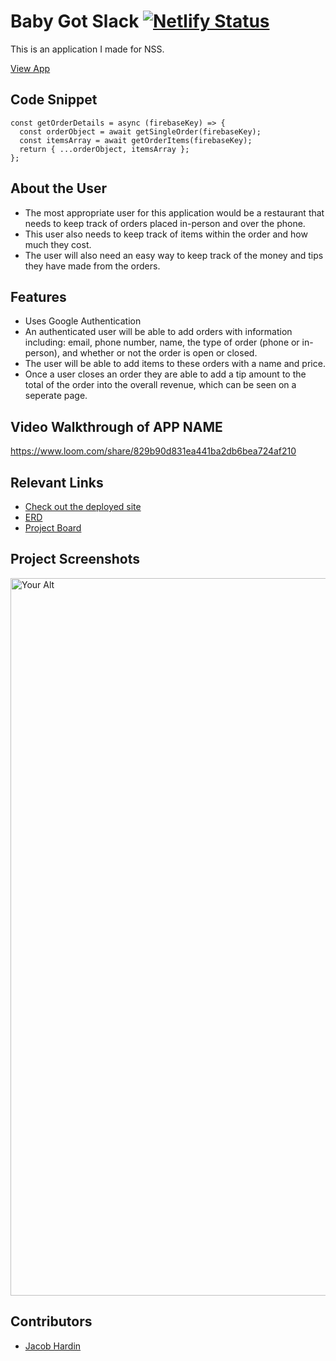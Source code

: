 # Baby Got Slack [![Netlify Status](https://api.netlify.com/api/v1/badges/9e98dcd5-de31-4bd3-bcf5-4e794ff0ed97/deploy-status)](https://app.netlify.com/sites/the-town-square/deploys)
<!-- update the netlify badge above with your own badge that you can find at netlify under settings/general#status-badges -->

This is an application I made for NSS.

[View App](https://the-town-square.netlify.app)

## Code Snippet <!-- OPTIONAL, but doesn't hurt -->
```
const getOrderDetails = async (firebaseKey) => {
  const orderObject = await getSingleOrder(firebaseKey);
  const itemsArray = await getOrderItems(firebaseKey);
  return { ...orderObject, itemsArray };
};
```
## About the User <!-- This is a scaled down user persona -->
- The most appropriate user for this application would be a restaurant that needs to keep track of orders placed in-person and over the phone. 
- This user also needs to keep track of items within the order and how much they cost.
- The user will also need an easy way to keep track of the money and tips they have made from the orders.

## Features <!-- List your app features using bullets! Do NOT use a paragraph. No one will read that! -->
- Uses Google Authentication
- An authenticated user will be able to add orders with information including: email, phone number, name, the type of order (phone or in-person), and whether or not the order is open or closed.
- The user will be able to add items to these orders with a name and price.
- Once a user closes an order they are able to add a tip amount to the total of the order into the overall revenue, which can be seen on a seperate page.

## Video Walkthrough of APP NAME <!-- A loom link is sufficient -->
https://www.loom.com/share/829b90d831ea441ba2db6bea724af210

## Relevant Links <!-- Link to all the things that are required outside of the ones that have their own section -->
- [Check out the deployed site](https://the-town-square.netlify.app)
- [ERD](https://dbdiagram.io/d/63ead4f9296d97641d80a82c)
- [Project Board](https://docs.google.com/presentation/d/1nwRDYN9IBU8dBvB-GxSUayW4D_8XkQC842jUzPPguPA/edit)

## Project Screenshots <!-- These can be inside of your project. Look at the repos from class and see how the images are included in the readme -->
<img width="1148" alt="Your Alt" src="your-link.png">

## Contributors
- [Jacob Hardin](https://github.com/jakehardin)
